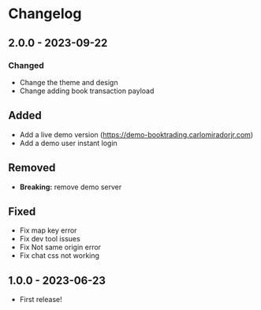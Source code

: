# Changelog

## 2.0.0 - 2023-09-22

### Changed

- Change the theme and design
- Change adding book transaction payload

## Added

- Add a live demo version (https://demo-booktrading.carlomiradorjr.com)
- Add a demo user instant login

## Removed

- **Breaking:** remove demo server

## Fixed

- Fix map key error
- Fix dev tool issues
- Fix Not same origin error
- Fix chat css not working

## 1.0.0 - 2023-06-23

- First release!
